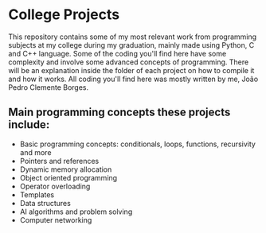 # College Projects
This repository contains some of my most relevant work from programming subjects at my college during my graduation, mainly made using Python, C and C++ language. Some of the coding you'll find here have some complexity and involve some advanced concepts of programming. There will be an explanation inside the folder of each project on how to compile it and how it works. All coding you'll find here was mostly written by me, João Pedro Clemente Borges.

## Main programming concepts these projects include:
- Basic programming concepts: conditionals, loops, functions, recursivity and more
- Pointers and references
- Dynamic memory allocation
- Object oriented programming
- Operator overloading
- Templates
- Data structures
- AI algorithms and problem solving
- Computer networking

